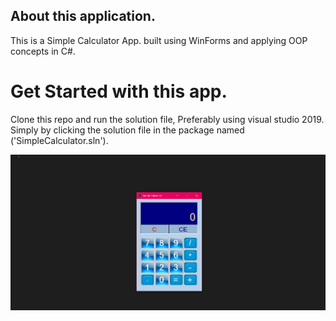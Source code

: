 ## About this application.
This is a Simple Calculator App. built using WinForms and applying OOP concepts in C#.

# Get Started with this app.
Clone this repo and run the solution file, Preferably using visual studio 2019. Simply by clicking the solution file in the package named ('SimpleCalculator.sln').

![Preview Image](preview.png)
